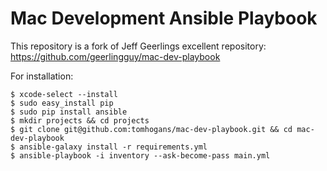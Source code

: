 # Mac Development Ansible Playbook

This repository is a fork of Jeff Geerlings excellent repository: https://github.com/geerlingguy/mac-dev-playbook

For installation:
 
    $ xcode-select --install
    $ sudo easy_install pip
    $ sudo pip install ansible
    $ mkdir projects && cd projects
    $ git clone git@github.com:tomhogans/mac-dev-playbook.git && cd mac-dev-playbook
    $ ansible-galaxy install -r requirements.yml
    $ ansible-playbook -i inventory --ask-become-pass main.yml
